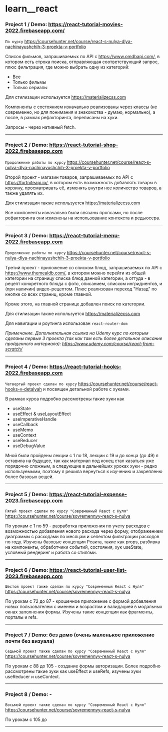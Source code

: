 # learn__react
 
### Project 1 / Demo: https://react-tutorial-movies-2022.firebaseapp.com/

`По курсу` https://coursehunter.net/course/react-s-nulya-dlya-nachinayushchih-3-proekta-v-portfolio

Список фильмов, запрашиваемых по API с https://www.omdbapi.com/, в котором есть строка поиска, отправляющая соответствующий запрос, плюс фильтрация, где можно выбрать одну из категорий:
- Все
- Только фильмы
- Только сериалы

Для стилизации используется https://materializecss.com

Компоненты с состоянием изначально реализованы через классы (не современно, но для понимания и знакомства - думаю, нормально), а после, в рамках рефакторинга, переписаны на хуки.

Запросы - через нативный fetch.

---

### Project 2 / Demo: https://react-tutorial-shop-2022.firebaseapp.com

`Продолжение работы по курсу` https://coursehunter.net/course/react-s-nulya-dlya-nachinayushchih-3-proekta-v-portfolio

Второй проект - магазин товаров, запрашиваемых по API с https://fortniteapi.io/, в котором есть возможность добавлять товары в корзину, просматривать её, изменять внутри нее количество товаров, а также удалять их.

Для стилизации также используется https://materializecss.com

Все компоненты изначально были связаны пропсами, но после рефакторинга они изменены на использование контекста и редьюсера.

---

### Project 3 / Demo: https://react-tutorial-menu-2022.firebaseapp.com

`Продолжение работы по курсу` https://coursehunter.net/course/react-s-nulya-dlya-nachinayushchih-3-proekta-v-portfolio

Третий проект - приложение cо списком блюд, запрашиваемых по API с https://www.themealdb.com/, в котором можно перейти из общей категории на страницу списка блюд данной категории, а оттуда - в рецепт конкретного блюда с фото, описанием, списком ингридиентов, и (при наличии) видео-рецептом. Плюс реализован переход "Назад" по кнопке со всех страниц, кроме главной.

Кроме этого, на главной странице добавлен поиск по категории.

Для стилизации также используется https://materializecss.com

Для навигации и роутинга использован `react-router-dom`



_*Примечание.* Дополнительная ссылка на Udemy курс по которым сделаны первые 3 проекта (так как там есть более детальное описание пройденного материала):
https://www.udemy.com/course/react-from-scratch/_

---

### Project 4 / Demo: https://react-tutorial-hooks-2022.firebaseapp.com

`Четвертый проект сделан по курсу` https://coursehunter.net/course/react-hooks-v-detalyah и посвящен детальной работе с хуками.

В рамках курса подробно рассмотрены такие хуки как
- useState
- useEffect & useLayoutEffect
- useImperativeHandle
- useCallback
- useMemo
- useContext
- useReducer
- useDebugValue

Мной были пройдены лекции с 1 по 18, лекции с 19 и до конца (до 49) я оставила на будущее, так как материал под конец стал казаться уже порядочно сложным, а следующие в дальнейших уроках хуки - редко используемыми, поэтому я решила вернуться к изучению и закрепленю более базовых вещей.


---

### Project 5 / Demo: https://react-tutorial-expense-2023.firebaseapp.com

`Пятый проект сделан по курсу "Современный React с Нуля"` https://coursehunter.net/course/sovremennyy-react-s-nulya

По урокам с 1 по 59 - разработка приложения по учету расходов с возможностью добавления нового расхода через форму, отображением диаграммы с расходами по месяцам и селектом фильтрации расходов по году. Изучены базовые концепции Реакта, такие как props, разбивка на компоненты, обработчики событий, состояния, хук useState, условный рендеринг и работа со стилями.

---

### Project 6 / Demo: https://react-tutorial-user-list-2023.firebaseapp.com

`Шестой проект также сделан по курсу "Современный React с Нуля"` https://coursehunter.net/course/sovremennyy-react-s-nulya

По урокам с 72 до 87 - крошечное приложение с формой добавления новых пользователем с именем и возрастом и валидацией в модальных окнах заполнения формы. Изучены такие концепции как фрагменты, порталы и refs.

---

### Project 7 / Demo: без демо (очень маленькое приложение почти без визуала)

`Седьмой проект также сделан по курсу "Современный React с Нуля"` https://coursehunter.net/course/sovremennyy-react-s-nulya

По урокам с 88 до 105 - создание формы авторизации. Более подробно рассмотрены такие зуки как useEffect и useRefs, изучены хуки useReducer и useContext.

---

### Project 8 / Demo: -

`Восьмой проект также сделан по курсу "Современный React с Нуля"` https://coursehunter.net/course/sovremennyy-react-s-nulya

По урокам с 105 до

---
